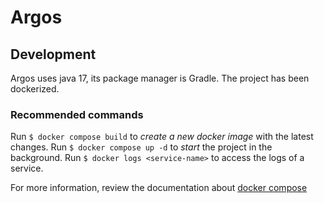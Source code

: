 # Argos

## Development
Argos uses java 17, its package manager is Gradle. The project has been dockerized.

### Recommended commands
Run `$ docker compose build` to *create a new docker image* with the latest changes.
Run `$ docker compose up -d` to *start* the project in the background.
Run `$ docker logs <service-name>` to access the logs of a service.

For more information, review the documentation about [docker compose](https://docs.docker.com/reference/cli/docker/compose/)

